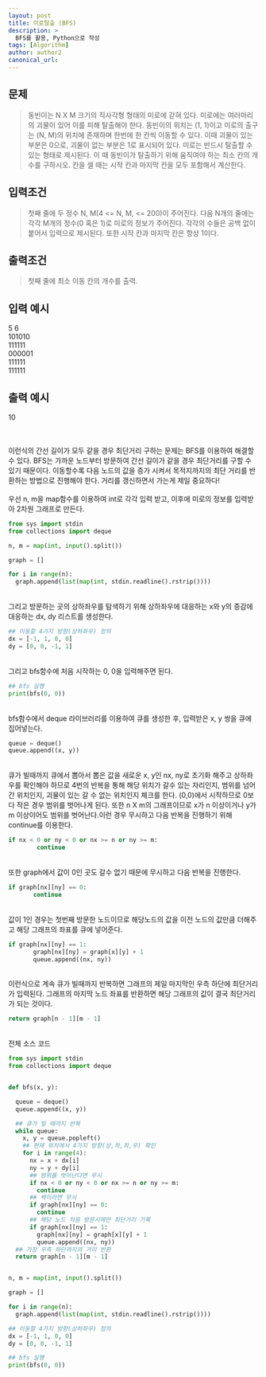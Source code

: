 ```yaml
---
layout: post
title: 미로탈출 (BFS)
description: >
  BFS를 활용, Python으로 작성
tags: [Algorithm]
author: author2
canonical_url: 
---
```



## 문제
> 동빈이는 N X M 크기의 직사각형 형태의 미로에 갇혀 있다. 미로에는 여러마리의 괴물이 있어 이를 피해 탈출해야 한다. 동빈이의 위치는 (1, 1)이고 미로의 출구는 (N, M)의 위치에 존재하며 한번에 한 칸씩 이동할 수 있다. 이때 괴물이 있는 부분은 0으로, 괴물이 없는 부분은 1로 표시되어 있다. 미로는 반드시 탈출할 수 있는 형태로 제시된다. 이 때 동빈이가 탈출하기 위해 움직여야 하는 최소 칸의 개수를 구하시오. 칸을 셀 때는 시작 칸과 마지막 칸을 모두 포함해서 계산한다.


## 입력조건
> 첫째 줄에 두 정수 N, M(4 <= N, M, <= 200)이 주어진다. 다음 N개의 줄에는 각각 M개의 정수(0 혹은 1)로 미로의 정보가 주어진다.
각각의 수들은 공백 없이 붙어서 입력으로 제시된다. 또한 시작 칸과 마지막 칸은 항상 1이다.

## 출력조건
> 첫째 줄에 최소 이동 칸의 개수를 출력.

## 입력 예시
>
5 6<br>
101010<br>
111111<br>
000001<br>
111111<br>
111111


## 출력 예시
>
10

<br><br>
이런식의 간선 길이가 모두 같을 경우 최단거리 구하는 문제는 BFS를 이용하여 해결할 수 있다. BFS는 가까운 노드부터 방문하여 간선 길이가 같을 경우 최단거리를 구할 수 있기 때문이다. 이동할수록 다음 노드의 값을 증가 시켜서 목적지까지의 최단 거리를 반환하는 방법으로 진행해야 한다. 거리를 갱신하면서 가는게 제일 중요하다!<br><br>
우선 n, m을 map함수를 이용하여 int로 각각 입력 받고, 이후에 미로의 정보를 입력받아 2차원 그래프로 만든다.

~~~python
from sys import stdin
from collections import deque

n, m = map(int, input().split())

graph = []

for i in range(n):
  graph.append(list(map(int, stdin.readline().rstrip())))
~~~

<br>그리고 방문하는 곳의 상하좌우를 탐색하기 위해 상하좌우에 대응하는 x와 y의 증감에 대응하는 dx, dy 리스트를 생성한다.

~~~python
## 이동할 4가지 방향(상하좌우) 정의
dx = [-1, 1, 0, 0]
dy = [0, 0, -1, 1]
~~~

<br>그리고 bfs함수에 처음 시작하는 0, 0을 입력해주면 된다.

~~~python
## bfs 실행
print(bfs(0, 0))
~~~

<br>bfs함수에서 deque 라이브러리를 이용하여 큐를 생성한 후, 입력받은 x, y 쌍을 큐에 집어넣는다.

~~~python
queue = deque()
queue.append((x, y))
~~~

<br>큐가 빌때까지 큐에서 뽑아서 뽑은 값을 새로운 x, y인 nx, ny로 초기화 해주고 상하좌우를 확인해야 하므로 4번의 반복을 통해 해당 위치가 갈수 있는 자리인지, 범위를 넘어간 위치인지, 괴물이 있는 갈 수 없는 위치인지 체크를 한다. (0,0)에서 시작하므로 0보다 작은 경우 범위를 벗어나게 된다. 또한 n X m의 그래프이므로 x가 n 이상이거나 y가 m 이상이어도 범위를 벗어난다.이런 경우 무시하고 다음 반복을 진행하기 위해 continue를 이용한다.

~~~python
if nx < 0 or ny < 0 or nx >= n or ny >= m:
        continue
~~~

<br>또한 graph에서 값이 0인 곳도 갈수 없기 때문에 무시하고 다음 반복을 진행한다.

~~~python
if graph[nx][ny] == 0:
       continue
~~~

<br>값이 1인 경우는 첫번째 방문한 노드이므로 해당노드의 값을 이전 노드의 값만큼 더해주고 해당 그래프의 좌표를 큐에 넣어준다.

~~~python
if graph[nx][ny] == 1:
       graph[nx][ny] = graph[x][y] + 1
       queue.append((nx, ny))
~~~

<br>이런식으로 계속 큐가 빌때까지 반복하면 그래프의 제일 마지막인 우측 하단에 최단거리가 입력된다. 그래프의 마지막 노드 좌표를 반환하면 해당 그래프의 값이 결국 최단거리가 되는 것이다.

~~~python
return graph[n - 1][m - 1]
~~~

<br>전체 소스 코드

~~~python
from sys import stdin
from collections import deque


def bfs(x, y):

  queue = deque()
  queue.append((x, y))

  ## 큐가 빌 때까지 반복
  while queue:
    x, y = queue.popleft()
    ## 현재 위치에서 4가지 방향(상,하,좌,우) 확인
    for i in range(4):
      nx = x + dx[i]
      ny = y + dy[i]
      ## 범위를 벗어난다면 무시
      if nx < 0 or ny < 0 or nx >= n or ny >= m:
        continue
      ## 벽이라면 무시
      if graph[nx][ny] == 0:
        continue
      ## 해당 노드 처음 방문시에만 최단거리 기록
      if graph[nx][ny] == 1:
        graph[nx][ny] = graph[x][y] + 1
        queue.append((nx, ny))
  ## 가장 우측 하단까지의 거리 반환
  return graph[n - 1][m - 1]


n, m = map(int, input().split())

graph = []

for i in range(n):
  graph.append(list(map(int, stdin.readline().rstrip())))

## 이동할 4가지 방향(상하좌우) 정의
dx = [-1, 1, 0, 0]
dy = [0, 0, -1, 1]

## bfs 실행
print(bfs(0, 0))
~~~
